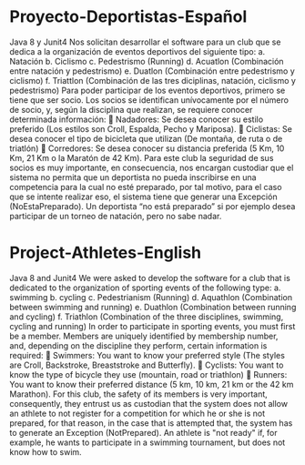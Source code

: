 # Proyecto-Deportistas-Español
Java 8 y Junit4
Nos solicitan desarrollar el software para un club que se dedica a la organización de eventos deportivos del siguiente tipo: a. Natación b. Ciclismo c. Pedestrismo (Running) d. Acuatlon (Combinación entre natación y pedestrismo) e. Duatlon (Combinación entre pedestrismo y ciclismo) f. Triattlon (Combinación de las tres diciplinas, natación, ciclismo y pedestrismo) Para poder participar de los eventos deportivos, primero se tiene que ser socio. Los socios se identifican unívocamente por el número de socio, y, según la disciplina que realizan, se requiere conocer determinada información:  Nadadores: Se desea conocer su estilo preferido (Los estilos son Croll, Espalda, Pecho y Mariposa).
 Ciclistas: Se desea conocer el tipo de bicicleta que utilizan (De montaña, de ruta o de triatlón)  Corredores: Se desea conocer su distancia preferida (5 Km, 10 Km, 21 Km o la Maratón de 42 Km). Para este club la seguridad de sus socios es muy importante, en consecuencia, nos encargan custodiar que el sistema no permita que un deportista no pueda inscribirse en una competencia para la cual no esté preparado, por tal motivo, para el caso que se intente realizar eso, el sistema tiene que generar una Excepción (NoEstaPreparado). Un deportista “no está preparado” si por ejemplo desea participar de un torneo de natación, pero no sabe nadar. 

# Project-Athletes-English 
Java 8 and Junit4
We were asked to develop the software for a club that is dedicated to the organization of sporting events of the following type: a. swimming b. cycling c. Pedestrianism (Running) d. Aquathlon (Combination between swimming and running) e. Duathlon (Combination between running and cycling) f. Triathlon (Combination of the three disciplines, swimming, cycling and running) In order to participate in sporting events, you must first be a member. Members are uniquely identified by membership number, and, depending on the discipline they perform, certain information is required:  Swimmers: You want to know your preferred style (The styles are Croll, Backstroke, Breaststroke and Butterfly).  Cyclists: You want to know the type of bicycle they use (mountain, road or triathlon)  Runners: You want to know their preferred distance (5 km, 10 km, 21 km or the 42 km Marathon). For this club, the safety of its members is very important, consequently, they entrust us as custodian that the system does not allow an athlete to not register for a competition for which he or she is not prepared, for that reason, in the case that is attempted that, the system has to generate an Exception (NotPrepared). An athlete is "not ready" if, for example, he wants to participate in a swimming tournament, but does not know how to swim.
